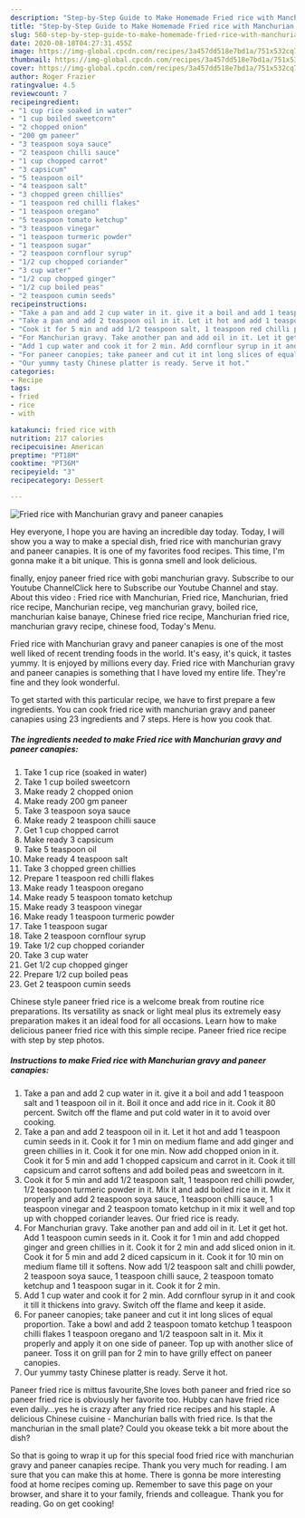```yaml
---
description: "Step-by-Step Guide to Make Homemade Fried rice with Manchurian gravy and paneer canapies"
title: "Step-by-Step Guide to Make Homemade Fried rice with Manchurian gravy and paneer canapies"
slug: 560-step-by-step-guide-to-make-homemade-fried-rice-with-manchurian-gravy-and-paneer-canapies
date: 2020-08-18T04:27:31.455Z
image: https://img-global.cpcdn.com/recipes/3a457dd518e7bd1a/751x532cq70/fried-rice-with-manchurian-gravy-and-paneer-canapies-recipe-main-photo.jpg
thumbnail: https://img-global.cpcdn.com/recipes/3a457dd518e7bd1a/751x532cq70/fried-rice-with-manchurian-gravy-and-paneer-canapies-recipe-main-photo.jpg
cover: https://img-global.cpcdn.com/recipes/3a457dd518e7bd1a/751x532cq70/fried-rice-with-manchurian-gravy-and-paneer-canapies-recipe-main-photo.jpg
author: Roger Frazier
ratingvalue: 4.5
reviewcount: 7
recipeingredient:
- "1 cup rice soaked in water"
- "1 cup boiled sweetcorn"
- "2 chopped onion"
- "200 gm paneer"
- "3 teaspoon soya sauce"
- "2 teaspoon chilli sauce"
- "1 cup chopped carrot"
- "3 capsicum"
- "5 teaspoon oil"
- "4 teaspoon salt"
- "3 chopped green chillies"
- "1 teaspoon red chilli flakes"
- "1 teaspoon oregano"
- "5 teaspoon tomato ketchup"
- "3 teaspoon vinegar"
- "1 teaspoon turmeric powder"
- "1 teaspoon sugar"
- "2 teaspoon cornflour syrup"
- "1/2 cup chopped coriander"
- "3 cup water"
- "1/2 cup chopped ginger"
- "1/2 cup boiled peas"
- "2 teaspoon cumin seeds"
recipeinstructions:
- "Take a pan and add 2 cup water in it. give it a boil and add 1 teaspoon salt and 1 teaspoon oil in it. Boil it once and add rice in it. Cook it 80 percent. Switch off the flame and put cold water in it to avoid over cooking."
- "Take a pan and add 2 teaspoon oil in it. Let it hot and add 1 teaspoon cumin seeds in it. Cook it for 1 min on medium flame and add ginger and green chillies in it. Cook it for one min. Now add chopped onion in it. Cook it for 5 min and add 1 chopped capsicum and carrot in it. Cook it till capsicum and carrot softens and add boiled peas and sweetcorn in it."
- "Cook it for 5 min and add 1/2 teaspoon salt, 1 teaspoon red chilli powder, 1/2 teaspoon turmeric powder in it. Mix it and add boiled rice in it. Mix it properly and add 2 teaspoon soya sauce, 1 teaspoon chilli sauce, 1 teaspoon vinegar and 2 teaspoon tomato ketchup in it mix it well and top up with chopped coriander leaves. Our fried rice is ready."
- "For Manchurian gravy. Take another pan and add oil in it. Let it get hot. Add 1 teaspoon cumin seeds in it. Cook it for 1 min and add chopped ginger and green chillies in it. Cook it for 2 min and add sliced onion in it. Cook it for 5 min and add 2 diced capsicum in it. Cook it for 10 min on medium flame till it softens. Now add 1/2 teaspoon salt and chilli powder, 2 teaspoon soya sauce, 1 teaspoon chilli sauce, 2 teaspoon tomato ketchup and 1 teaspoon sugar in it. Cook it for 2 min."
- "Add 1 cup water and cook it for 2 min. Add cornflour syrup in it and cook it till it thickens into gravy. Switch off the flame and keep it aside."
- "For paneer canopies; take paneer and cut it int long slices of equal proportion. Take a bowl and add 2 teaspoon tomato ketchup 1 teaspoon chilli flakes 1 teaspoon oregano and 1/2 teaspoon salt in it. Mix it properly and apply it on one side of paneer. Top up with another slice of paneer. Toss it on grill pan for 2 min to have grilly effect on paneer canopies."
- "Our yummy tasty Chinese platter is ready. Serve it hot."
categories:
- Recipe
tags:
- fried
- rice
- with

katakunci: fried rice with 
nutrition: 217 calories
recipecuisine: American
preptime: "PT18M"
cooktime: "PT36M"
recipeyield: "3"
recipecategory: Dessert

---
```



![Fried rice with Manchurian gravy and paneer canapies](https://img-global.cpcdn.com/recipes/3a457dd518e7bd1a/751x532cq70/fried-rice-with-manchurian-gravy-and-paneer-canapies-recipe-main-photo.jpg)

Hey everyone, I hope you are having an incredible day today. Today, I will show you a way to make a special dish, fried rice with manchurian gravy and paneer canapies. It is one of my favorites food recipes. This time, I'm gonna make it a bit unique. This is gonna smell and look delicious.

finally, enjoy paneer fried rice with gobi manchurian gravy. Subscribe to our Youtube ChannelClick here to Subscribe our Youtube Channel and stay. About this video : Fried rice with Manchurian, Fried rice, Manchurian, fried rice recipe, Manchurian recipe, veg manchurian gravy, boiled rice, manchurian kaise banaye, Chinese fried rice recipe, Manchurian fried rice, manchurian gravy recipe, chinese food, Today&#39;s Menu.

Fried rice with Manchurian gravy and paneer canapies is one of the most well liked of recent trending foods in the world. It's easy, it's quick, it tastes yummy. It is enjoyed by millions every day. Fried rice with Manchurian gravy and paneer canapies is something that I have loved my entire life. They're fine and they look wonderful.


To get started with this particular recipe, we have to first prepare a few ingredients. You can cook fried rice with manchurian gravy and paneer canapies using 23 ingredients and 7 steps. Here is how you cook that.

<!--inarticleads1-->

##### The ingredients needed to make Fried rice with Manchurian gravy and paneer canapies:

1. Take 1 cup rice (soaked in water)
1. Take 1 cup boiled sweetcorn
1. Make ready 2 chopped onion
1. Make ready 200 gm paneer
1. Take 3 teaspoon soya sauce
1. Make ready 2 teaspoon chilli sauce
1. Get 1 cup chopped carrot
1. Make ready 3 capsicum
1. Take 5 teaspoon oil
1. Make ready 4 teaspoon salt
1. Take 3 chopped green chillies
1. Prepare 1 teaspoon red chilli flakes
1. Make ready 1 teaspoon oregano
1. Make ready 5 teaspoon tomato ketchup
1. Make ready 3 teaspoon vinegar
1. Make ready 1 teaspoon turmeric powder
1. Take 1 teaspoon sugar
1. Take 2 teaspoon cornflour syrup
1. Take 1/2 cup chopped coriander
1. Take 3 cup water
1. Get 1/2 cup chopped ginger
1. Prepare 1/2 cup boiled peas
1. Get 2 teaspoon cumin seeds


Chinese style paneer fried rice is a welcome break from routine rice preparations. Its versatility as snack or light meal plus its extremely easy preparation makes it an ideal food for all occasions. Learn how to make delicious paneer fried rice with this simple recipe. Paneer fried rice recipe with step by step photos. 

<!--inarticleads2-->

##### Instructions to make Fried rice with Manchurian gravy and paneer canapies:

1. Take a pan and add 2 cup water in it. give it a boil and add 1 teaspoon salt and 1 teaspoon oil in it. Boil it once and add rice in it. Cook it 80 percent. Switch off the flame and put cold water in it to avoid over cooking.
1. Take a pan and add 2 teaspoon oil in it. Let it hot and add 1 teaspoon cumin seeds in it. Cook it for 1 min on medium flame and add ginger and green chillies in it. Cook it for one min. Now add chopped onion in it. Cook it for 5 min and add 1 chopped capsicum and carrot in it. Cook it till capsicum and carrot softens and add boiled peas and sweetcorn in it.
1. Cook it for 5 min and add 1/2 teaspoon salt, 1 teaspoon red chilli powder, 1/2 teaspoon turmeric powder in it. Mix it and add boiled rice in it. Mix it properly and add 2 teaspoon soya sauce, 1 teaspoon chilli sauce, 1 teaspoon vinegar and 2 teaspoon tomato ketchup in it mix it well and top up with chopped coriander leaves. Our fried rice is ready.
1. For Manchurian gravy. Take another pan and add oil in it. Let it get hot. Add 1 teaspoon cumin seeds in it. Cook it for 1 min and add chopped ginger and green chillies in it. Cook it for 2 min and add sliced onion in it. Cook it for 5 min and add 2 diced capsicum in it. Cook it for 10 min on medium flame till it softens. Now add 1/2 teaspoon salt and chilli powder, 2 teaspoon soya sauce, 1 teaspoon chilli sauce, 2 teaspoon tomato ketchup and 1 teaspoon sugar in it. Cook it for 2 min.
1. Add 1 cup water and cook it for 2 min. Add cornflour syrup in it and cook it till it thickens into gravy. Switch off the flame and keep it aside.
1. For paneer canopies; take paneer and cut it int long slices of equal proportion. Take a bowl and add 2 teaspoon tomato ketchup 1 teaspoon chilli flakes 1 teaspoon oregano and 1/2 teaspoon salt in it. Mix it properly and apply it on one side of paneer. Top up with another slice of paneer. Toss it on grill pan for 2 min to have grilly effect on paneer canopies.
1. Our yummy tasty Chinese platter is ready. Serve it hot.


Paneer fried rice is mittus favourite,She loves both paneer and fried rice so paneer fried rice is obviously her favorite too. Hubby can have fried rice even daily…yes he is crazy after any fried rice recipes and his staple. A delicious Chinese cuisine - Manchurian balls with fried rice. Is that the manchurian in the small plate? Could you okease tekk a bit more about the dish? 

So that is going to wrap it up for this special food fried rice with manchurian gravy and paneer canapies recipe. Thank you very much for reading. I am sure that you can make this at home. There is gonna be more interesting food at home recipes coming up. Remember to save this page on your browser, and share it to your family, friends and colleague. Thank you for reading. Go on get cooking!
